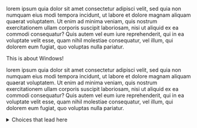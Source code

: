 lorem ipsum quia dolor sit amet consectetur adipisci velit, sed quia non numquam
eius modi tempora incidunt, ut labore et dolore magnam aliquam quaerat
voluptatem. Ut enim ad minima veniam, quis nostrum exercitationem ullam corporis
suscipit laboriosam, nisi ut aliquid ex ea commodi consequatur? Quis autem vel
eum iure reprehenderit, qui in ea voluptate velit esse, quam nihil molestiae
consequatur, vel illum, qui dolorem eum fugiat, quo voluptas nulla pariatur.



This is about Windows!





lorem ipsum quia dolor sit amet consectetur adipisci velit, sed quia non numquam
eius modi tempora incidunt, ut labore et dolore magnam aliquam quaerat
voluptatem. Ut enim ad minima veniam, quis nostrum exercitationem ullam corporis
suscipit laboriosam, nisi ut aliquid ex ea commodi consequatur? Quis autem vel
eum iure reprehenderit, qui in ea voluptate velit esse, quam nihil molestiae
consequatur, vel illum, qui dolorem eum fugiat, quo voluptas nulla pariatur.
 
 
<details>
<summary>Choices that lead here</summary>


- Operating System: **Windows** [Linux](start3_bb.md) [MacOS](start3_cb.md)
- Skill level: [Expert](start3_aa.md) **Beginner**
</details>
